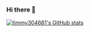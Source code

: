 ### Hi there 👋
[![timmy304681's GitHub stats](https://github-readme-stats.vercel.app/api?username=timmy304681)](https://github.com/anuraghazra/github-readme-stats)
<!--
**timmy304681/timmy304681** is a ✨ _special_ ✨ repository because its `README.md` (this file) appears on your GitHub profile.

Here are some ideas to get you started:

- 🔭 I’m currently working on ...
- 🌱 I’m currently learning ...
- 👯 I’m looking to collaborate on ...
- 🤔 I’m looking for help with ...
- 💬 Ask me about ...
- 📫 How to reach me: ...
- 😄 Pronouns: ...
- ⚡ Fun fact: ...
-->
